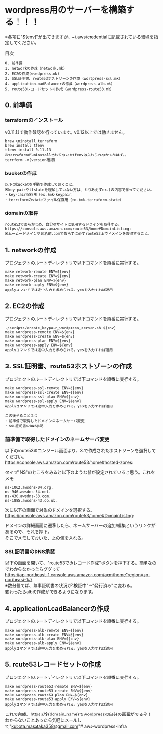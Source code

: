 # wordpress用のサーバーを構築する！！！
※各項に"${env}"が出てきますが、~/.aws/credentialに記載されている環境を指定してください。  

目次
```
0. 前準備
1. networkの作成（network.mk）
2. EC2の作成(wordpress.mk)
3. SSL証明書、route53ホストゾーンの作成（wordpress-ssl.mk）
4. applicationLoadBalancerの作成（wordpress-alb.mk）
5. route53レコードセットの作成（wordpress-route53.mk）
```

## 0. 前準備
### terraformのインストール
v0.11.13で動作確認を行っています。v0.12以上では動きません。
```
brew uninstall terraform
brew install tfenv
tfenv install 0.11.13
※terraformがuninstallされてないとtfenvは入れられなかったはず。。
terrform -v(version確認)
```

### bucketの作成
```
以下のbucketを手動で作成しておくこと。
※key-pairやtfstateを理解していない方は、とりあえずex.)の内容で作ってください。
・key-pair保存用（ex.)mk-keypair）
・terraformのstateファイル保存用（ex.)mk-terraform-state）
```

### domainの取得
```
route53であらかじめ、自分のサイトに使用するドメインを取得する。  
https://console.aws.amazon.com/route53/home#DomainListing:  
※ムームードメインやお名前.comで取らずに必ずroute53上でドメインを取得すること。
```

## 1. networkの作成
プロジェクトのルートディレクトリで以下コマンドを順番に実行する。
```
make network-remote ENV=${env}
make network-create ENV=${env}
make network-plan ENV=${env}
make network-apply ENV=${env}
applyコマンドでは途中入力を求められる。yesを入力すれば適用
```

## 2. EC2の作成
プロジェクトのルートディレクトリで以下コマンドを順番に実行する。
```
./scripts/create_keypair_wordpress_server.sh ${env}
make wordpress-remote ENV=${env}
make wordpress-create ENV=${env}
make wordpress-plan ENV=${env}
make wordpress-apply ENV=${env}
applyコマンドでは途中入力を求められる。yesを入力すれば適用
```

## 3. SSL証明書、route53ホストゾーンの作成
プロジェクトのルートディレクトリで以下コマンドを順番に実行する。
```
make wordpress-ssl-remote ENV=${env}
make wordpress-ssl-create ENV=${env}
make wordpress-ssl-plan ENV=${env}
make wordpress-ssl-apply ENV=${env}
applyコマンドでは途中入力を求められる。yesを入力すれば適用

この後やること２つ
・前準備で取得したドメインのネームサーバ変更
・SSL証明書のDNS承認
```

### 前準備で取得したドメインのネームサーバ変更
以下のroute53のコンソール画面より、3.で作成されたホストソーンを選択してください。  
https://console.aws.amazon.com/route53/home#hosted-zones:  

タイプ"NS"のところをみると以下のような値が設定されていると思う。これをメモ
```
ns-1062.awsdns-04.org.
ns-946.awsdns-54.net.
ns-430.awsdns-53.com.
ns-1885.awsdns-43.co.uk.
```

次に以下の画面で対象のドメインを選択する。  
https://console.aws.amazon.com/route53/home#DomainListing:

ドメインの詳細画面に遷移したら、ネームサーバーの追加/編集というリンクがあるので、それを押下。  
そこでメモしておいた、上の値を入れる。

### SSL証明書のDNS承認
以下の画面を開いて、"route53でのレコード作成"ボタンを押下する。簡単なのでわからなかったらググって  
https://ap-northeast-1.console.aws.amazon.com/acm/home?region=ap-northeast-1#/  
※数分経てば、無事証明書の状況が"検証中"→"発行済み"に変わる。  
変わったらalbの作成ができるようになります。

## 4. applicationLoadBalancerの作成
プロジェクトのルートディレクトリで以下コマンドを順番に実行する。
```
make wordpress-alb-remote ENV=${env}
make wordpress-alb-create ENV=${env}
make wordpress-alb-plan ENV=${env}
make wordpress-alb-apply ENV=${env}
applyコマンドでは途中入力を求められる。yesを入力すれば適用
```

## 5. route53レコードセットの作成
プロジェクトのルートディレクトリで以下コマンドを順番に実行する。
```
make wordpress-route53-remote ENV=${env}
make wordpress-route53-create ENV=${env}
make wordpress-route53-plan ENV=${env}
make wordpress-route53-apply ENV=${env}
applyコマンドでは途中入力を求められる。yesを入力すれば適用
```

これで完成。https://${domain_name}でwordpressの自分の画面がでるぞ！  
わからないことあったら気軽にメールして"kubota.masataka358@gmail.com"# aws-wordpress-infra
